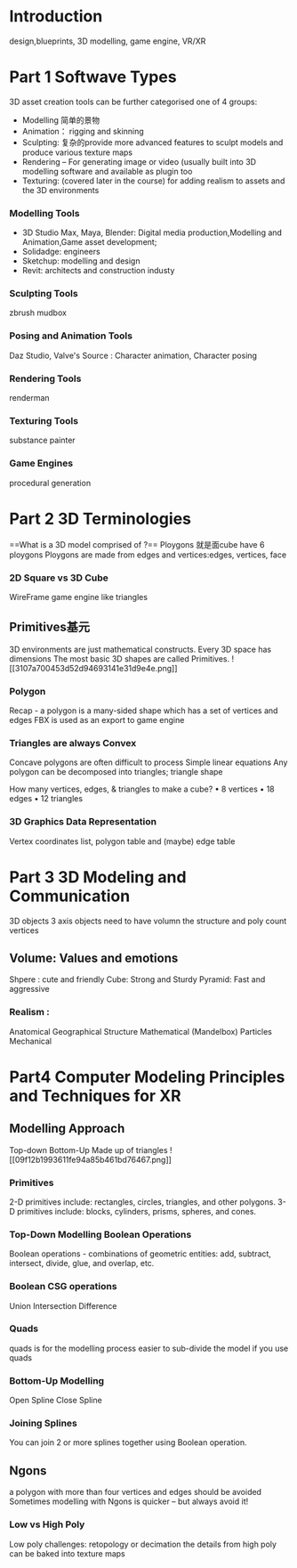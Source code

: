 # Introduction
design,blueprints, 3D modelling, game engine, VR/XR
# Part 1 Softwave Types
3D asset creation tools can be further categorised one of 4 groups: 

- Modelling 简单的景物
- Animation： rigging and skinning
- Sculpting: 复杂的provide more advanced features  to sculpt models and produce various texture maps
- Rendering – For generating image or video (usually built into 3D modelling  software and available as plugin too 
- Texturing: (covered later in the course) for adding realism to assets and the 3D environments
### Modelling Tools
- 3D Studio Max, Maya, Blender: Digital media production,Modelling and Animation,Game asset development;
- Solidadge: engineers
- Sketchup: modelling and design
- Revit: architects and construction industy
### Sculpting Tools
zbrush
mudbox
### Posing and Animation Tools
Daz Studio, Valve's Source : Character animation, Character posing
### Rendering Tools
renderman
### Texturing Tools
substance painter
### Game Engines
procedural generation
# Part 2 3D Terminologies

==What is a 3D model comprised of ?==
Ploygons 就是面cube have 6 ploygons
Ploygons are made from edges and vertices:edges, vertices, face
### 2D Square vs 3D Cube
WireFrame 
game engine like triangles
## Primitives基元
3D environments are just mathematical constructs.
Every 3D space has dimensions
The most basic 3D shapes are called Primitives.
![[3107a700453d52d94693141e31d9e4e.png]]
### Polygon
Recap - a polygon is a many-sided shape which has a set of vertices and edges
FBX is used as an export to game engine

### Triangles are always Convex
Concave polygons are often difficult to process
Simple linear equations
Any polygon can be decomposed into triangles;
triangle shape 

How many vertices, edges, & triangles to make a cube?
• 8 vertices
• 18 edges
• 12 triangles
### 3D Graphics Data Representation
Vertex coordinates list, polygon table and (maybe) edge table
# Part 3 3D Modeling and Communication
3D objects 
3 axis  objects need to have volumn
the structure and poly count
vertices
## Volume: Values and emotions
Shpere : cute and friendly
Cube: Strong and Sturdy
Pyramid: Fast and aggressive
### Realism : 
Anatomical
Geographical
Structure
Mathematical (Mandelbox)
Particles
Mechanical
# Part4 Computer Modeling Principles and Techniques for XR
## Modelling Approach
Top-down
Bottom-Up 
Made up of triangles
![[09f12b1993611fe94a85b461bd76467.png]]
### Primitives
2-D primitives include: rectangles, circles, triangles, and other polygons.
3-D primitives include: blocks, cylinders, prisms, spheres, and cones.
### Top-Down Modelling Boolean Operations
Boolean operations - combinations of geometric entities: add, subtract, intersect, divide, glue, and overlap, etc.
### Boolean CSG operations
Union 
Intersection
Difference
### Quads
quads is for the modelling process
easier to sub-divide the model if you use quads
### Bottom-Up Modelling
Open Spline
Close Spline
### Joining Splines
You can join 2 or more splines together using Boolean operation.
## Ngons
a polygon with more than four vertices and edges
should be avoided
Sometimes modelling with Ngons is quicker – but always avoid it!
### Low vs High Poly
Low poly challenges: retopology or decimation
the details from high poly can be baked into texture maps
